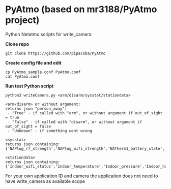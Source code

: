 # PyAtmo (based on mr3188/PyAtmo project)
Python Netatmo scripts for write_camera

<b>Clone repo</b>
```
git clone https://github.com/pipacsba/PyAtmo
```

<b>Create config file and edit</b>
```
cp PyAtmo_sample.conf PyAtmo.conf
cat PyAtmo.conf

```

<b>Run test Python script</b>
```
python3 writeCamera.py <arm/disarm/sysstat/stationdata>

<arm/disarm> or without argument:
returns json "person_away":
 - "True" - if called with "arm", or without argument if out_of_sight = true
 - "False" - if called with "disarm", or without argument if out_of_sight = false
 - "Unknown" - if something went wrong
 
<sysstat>
returns json containing:
{'NAPlug_rf_strength','NAPlug_wifi_strength','NATherm1_battery_state','NATherm1_rf_strength','NACamera_wifi_strength','NACamera_sd_status','NACamera_alim_status','HomeID'}

<stationdata>
returns json containing:
{'Indoor_wifi_status','Indoor_temperature','Indoor_pressure','Indoor_humidity','Indoor_co2','Indoor_noise','Outdoor_temperature','Outdoor_humidity','Outdoor_battery_percent','Outdoor_rf_status}
```

For your own application ID and camera the application does not need to have write_camera as available scope
